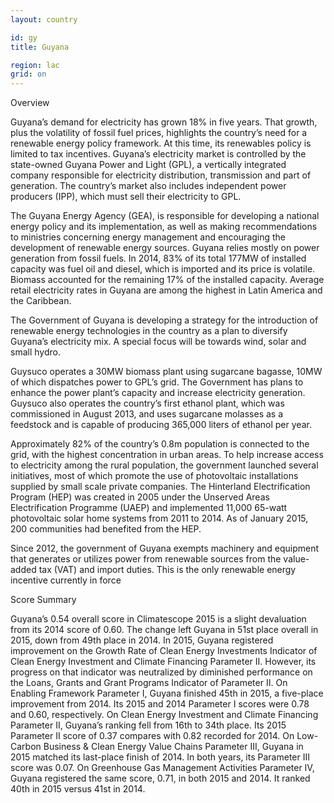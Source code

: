 ```yaml
---
layout: country

id: gy
title: Guyana

region: lac
grid: on
---
```

Overview

Guyana’s demand for electricity has grown 18% in five years. That growth, plus the volatility of fossil fuel prices, highlights the country’s need for a renewable energy policy framework. At this time, its renewables policy is limited to tax incentives.
Guyana’s electricity market is controlled by the state-owned Guyana Power and Light (GPL), a vertically integrated company responsible for electricity distribution, transmission and part of generation. The country’s market also includes independent power producers (IPP), which must sell their electricity to GPL. 

The Guyana Energy Agency (GEA), is responsible for developing a national energy policy and its implementation, as well as making recommendations to ministries concerning energy management and encouraging the development of renewable energy sources.
Guyana relies mostly on power generation from fossil fuels. In 2014, 83% of its total 177MW of installed capacity was fuel oil and diesel, which is imported and its price is volatile. Biomass accounted for the remaining 17% of the installed capacity. Average retail electricity rates in Guyana are among the highest in Latin America and the Caribbean. 

The Government of Guyana is developing a strategy for the introduction of renewable energy technologies in the country as a plan to diversify Guyana’s electricity mix. A special focus will be towards wind, solar and small hydro. 

Guysuco operates a 30MW biomass plant using sugarcane bagasse, 10MW of which dispatches power to GPL’s grid. The Government has plans to enhance the power plant’s capacity and increase electricity generation. Guysuco also operates the country’s first ethanol plant, which was commissioned in August 2013, and uses sugarcane molasses as a feedstock and is capable of producing 365,000 liters of ethanol per year.

Approximately 82% of the country’s 0.8m population is connected to the grid, with the highest concentration in urban areas. To help increase access to electricity among the rural population, the government launched several initiatives, most of which promote the use of photovoltaic installations supplied by small scale private companies. The Hinterland Electrification Program (HEP) was created in 2005 under the Unserved Areas Electrification Programme (UAEP) and implemented 11,000 65-watt photovoltaic solar home systems from 2011 to 2014. As of January 2015, 200 communities had benefited from the HEP.

Since 2012, the government of Guyana exempts machinery and equipment that generates or utilizes power from renewable sources from the value-added tax (VAT) and import duties. This is the only renewable energy incentive currently in force

Score Summary 

Guyana’s 0.54 overall score in Climatescope 2015 is a slight devaluation from its 2014 score of 0.60. The change left Guyana in 51st place overall in 2015, down from 49th place in 2014.
In 2015, Guyana registered improvement on the Growth Rate of Clean Energy Investments Indicator of Clean Energy Investment and Climate Financing Parameter II. However, its progress on that indicator was neutralized by diminished performance on the Loans, Grants and Grant Programs Indicator of Parameter II.
On Enabling Framework Parameter I, Guyana finished 45th in 2015, a five-place improvement from 2014. Its 2015 and 2014 Parameter I scores were 0.78 and 0.60, respectively.
On Clean Energy Investment and Climate Financing Parameter II, Guyana’s ranking fell from 16th to 34th place. Its 2015 Parameter II score of 0.37 compares with 0.82 recorded for 2014.
On Low-Carbon Business & Clean Energy Value Chains Parameter III, Guyana in 2015 matched its last-place finish of 2014. In both years, its Parameter III score was 0.07.
On Greenhouse Gas Management Activities Parameter IV, Guyana registered the same score, 0.71, in both 2015 and 2014. It ranked 40th in 2015 versus 41st in 2014.
